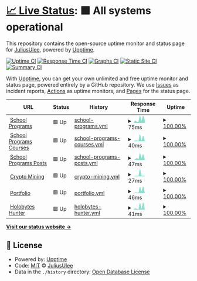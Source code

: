 # [📈 Live Status](https://Julius-Ulee.github.io/Status): <!--live status--> **🟩 All systems operational**

This repository contains the open-source uptime monitor and status page for [JuliusUlee](https://julius-ulee.github.io/), powered by [Upptime](https://github.com/upptime/upptime).

[![Uptime CI](https://github.com/Julius-Ulee/Status/workflows/Uptime%20CI/badge.svg)](https://github.com/Julius-Ulee/Status/actions?query=workflow%3A%22Uptime+CI%22)
[![Response Time CI](https://github.com/Julius-Ulee/Status/workflows/Response%20Time%20CI/badge.svg)](https://github.com/Julius-Ulee/Status/actions?query=workflow%3A%22Response+Time+CI%22)
[![Graphs CI](https://github.com/Julius-Ulee/Status/workflows/Graphs%20CI/badge.svg)](https://github.com/Julius-Ulee/Status/actions?query=workflow%3A%22Graphs+CI%22)
[![Static Site CI](https://github.com/Julius-Ulee/Status/workflows/Static%20Site%20CI/badge.svg)](https://github.com/Julius-Ulee/Status/actions?query=workflow%3A%22Static+Site+CI%22)
[![Summary CI](https://github.com/Julius-Ulee/Status/workflows/Summary%20CI/badge.svg)](https://github.com/Julius-Ulee/Status/actions?query=workflow%3A%22Summary+CI%22)

With [Upptime](https://upptime.js.org), you can get your own unlimited and free uptime monitor and status page, powered entirely by a GitHub repository. We use [Issues](https://github.com/Julius-Ulee/Status/issues) as incident reports, [Actions](https://github.com/Julius-Ulee/Status/actions) as uptime monitors, and [Pages](https://Julius-Ulee.github.io/Status) for the status page.

<!--start: status pages-->
<!-- This summary is generated by Upptime (https://github.com/upptime/upptime) -->
<!-- Do not edit this manually, your changes will be overwritten -->
<!-- prettier-ignore -->
| URL | Status | History | Response Time | Uptime |
| --- | ------ | ------- | ------------- | ------ |
| <img alt="" src="https://julius-ulee.github.io/School-Programs/assets/images/stationery.png" height="13"> [School Programs](https://julius-ulee.github.io/School-Programs/) | 🟩 Up | [school-programs.yml](https://github.com/Julius-Ulee/Status/commits/HEAD/history/school-programs.yml) | <details><summary><img alt="Response time graph" src="./graphs/school-programs/response-time-week.png" height="20"> 75ms</summary><br><a href="https://Julius-Ulee.github.io/Status/history/school-programs"><img alt="Response time 88" src="https://img.shields.io/endpoint?url=https%3A%2F%2Fraw.githubusercontent.com%2FJulius-Ulee%2FStatus%2FHEAD%2Fapi%2Fschool-programs%2Fresponse-time.json"></a><br><a href="https://Julius-Ulee.github.io/Status/history/school-programs"><img alt="24-hour response time 66" src="https://img.shields.io/endpoint?url=https%3A%2F%2Fraw.githubusercontent.com%2FJulius-Ulee%2FStatus%2FHEAD%2Fapi%2Fschool-programs%2Fresponse-time-day.json"></a><br><a href="https://Julius-Ulee.github.io/Status/history/school-programs"><img alt="7-day response time 75" src="https://img.shields.io/endpoint?url=https%3A%2F%2Fraw.githubusercontent.com%2FJulius-Ulee%2FStatus%2FHEAD%2Fapi%2Fschool-programs%2Fresponse-time-week.json"></a><br><a href="https://Julius-Ulee.github.io/Status/history/school-programs"><img alt="30-day response time 90" src="https://img.shields.io/endpoint?url=https%3A%2F%2Fraw.githubusercontent.com%2FJulius-Ulee%2FStatus%2FHEAD%2Fapi%2Fschool-programs%2Fresponse-time-month.json"></a><br><a href="https://Julius-Ulee.github.io/Status/history/school-programs"><img alt="1-year response time 88" src="https://img.shields.io/endpoint?url=https%3A%2F%2Fraw.githubusercontent.com%2FJulius-Ulee%2FStatus%2FHEAD%2Fapi%2Fschool-programs%2Fresponse-time-year.json"></a></details> | <details><summary><a href="https://Julius-Ulee.github.io/Status/history/school-programs">100.00%</a></summary><a href="https://Julius-Ulee.github.io/Status/history/school-programs"><img alt="All-time uptime 100.00%" src="https://img.shields.io/endpoint?url=https%3A%2F%2Fraw.githubusercontent.com%2FJulius-Ulee%2FStatus%2FHEAD%2Fapi%2Fschool-programs%2Fuptime.json"></a><br><a href="https://Julius-Ulee.github.io/Status/history/school-programs"><img alt="24-hour uptime 100.00%" src="https://img.shields.io/endpoint?url=https%3A%2F%2Fraw.githubusercontent.com%2FJulius-Ulee%2FStatus%2FHEAD%2Fapi%2Fschool-programs%2Fuptime-day.json"></a><br><a href="https://Julius-Ulee.github.io/Status/history/school-programs"><img alt="7-day uptime 100.00%" src="https://img.shields.io/endpoint?url=https%3A%2F%2Fraw.githubusercontent.com%2FJulius-Ulee%2FStatus%2FHEAD%2Fapi%2Fschool-programs%2Fuptime-week.json"></a><br><a href="https://Julius-Ulee.github.io/Status/history/school-programs"><img alt="30-day uptime 100.00%" src="https://img.shields.io/endpoint?url=https%3A%2F%2Fraw.githubusercontent.com%2FJulius-Ulee%2FStatus%2FHEAD%2Fapi%2Fschool-programs%2Fuptime-month.json"></a><br><a href="https://Julius-Ulee.github.io/Status/history/school-programs"><img alt="1-year uptime 100.00%" src="https://img.shields.io/endpoint?url=https%3A%2F%2Fraw.githubusercontent.com%2FJulius-Ulee%2FStatus%2FHEAD%2Fapi%2Fschool-programs%2Fuptime-year.json"></a></details>
| <img alt="" src="https://julius-ulee.github.io/School-Programs/assets/images/stationery.png" height="13"> [School Programs Courses](https://julius-ulee.github.io/School-Programs/courses/) | 🟩 Up | [school-programs-courses.yml](https://github.com/Julius-Ulee/Status/commits/HEAD/history/school-programs-courses.yml) | <details><summary><img alt="Response time graph" src="./graphs/school-programs-courses/response-time-week.png" height="20"> 40ms</summary><br><a href="https://Julius-Ulee.github.io/Status/history/school-programs-courses"><img alt="Response time 50" src="https://img.shields.io/endpoint?url=https%3A%2F%2Fraw.githubusercontent.com%2FJulius-Ulee%2FStatus%2FHEAD%2Fapi%2Fschool-programs-courses%2Fresponse-time.json"></a><br><a href="https://Julius-Ulee.github.io/Status/history/school-programs-courses"><img alt="24-hour response time 18" src="https://img.shields.io/endpoint?url=https%3A%2F%2Fraw.githubusercontent.com%2FJulius-Ulee%2FStatus%2FHEAD%2Fapi%2Fschool-programs-courses%2Fresponse-time-day.json"></a><br><a href="https://Julius-Ulee.github.io/Status/history/school-programs-courses"><img alt="7-day response time 40" src="https://img.shields.io/endpoint?url=https%3A%2F%2Fraw.githubusercontent.com%2FJulius-Ulee%2FStatus%2FHEAD%2Fapi%2Fschool-programs-courses%2Fresponse-time-week.json"></a><br><a href="https://Julius-Ulee.github.io/Status/history/school-programs-courses"><img alt="30-day response time 52" src="https://img.shields.io/endpoint?url=https%3A%2F%2Fraw.githubusercontent.com%2FJulius-Ulee%2FStatus%2FHEAD%2Fapi%2Fschool-programs-courses%2Fresponse-time-month.json"></a><br><a href="https://Julius-Ulee.github.io/Status/history/school-programs-courses"><img alt="1-year response time 50" src="https://img.shields.io/endpoint?url=https%3A%2F%2Fraw.githubusercontent.com%2FJulius-Ulee%2FStatus%2FHEAD%2Fapi%2Fschool-programs-courses%2Fresponse-time-year.json"></a></details> | <details><summary><a href="https://Julius-Ulee.github.io/Status/history/school-programs-courses">100.00%</a></summary><a href="https://Julius-Ulee.github.io/Status/history/school-programs-courses"><img alt="All-time uptime 99.94%" src="https://img.shields.io/endpoint?url=https%3A%2F%2Fraw.githubusercontent.com%2FJulius-Ulee%2FStatus%2FHEAD%2Fapi%2Fschool-programs-courses%2Fuptime.json"></a><br><a href="https://Julius-Ulee.github.io/Status/history/school-programs-courses"><img alt="24-hour uptime 100.00%" src="https://img.shields.io/endpoint?url=https%3A%2F%2Fraw.githubusercontent.com%2FJulius-Ulee%2FStatus%2FHEAD%2Fapi%2Fschool-programs-courses%2Fuptime-day.json"></a><br><a href="https://Julius-Ulee.github.io/Status/history/school-programs-courses"><img alt="7-day uptime 100.00%" src="https://img.shields.io/endpoint?url=https%3A%2F%2Fraw.githubusercontent.com%2FJulius-Ulee%2FStatus%2FHEAD%2Fapi%2Fschool-programs-courses%2Fuptime-week.json"></a><br><a href="https://Julius-Ulee.github.io/Status/history/school-programs-courses"><img alt="30-day uptime 100.00%" src="https://img.shields.io/endpoint?url=https%3A%2F%2Fraw.githubusercontent.com%2FJulius-Ulee%2FStatus%2FHEAD%2Fapi%2Fschool-programs-courses%2Fuptime-month.json"></a><br><a href="https://Julius-Ulee.github.io/Status/history/school-programs-courses"><img alt="1-year uptime 99.94%" src="https://img.shields.io/endpoint?url=https%3A%2F%2Fraw.githubusercontent.com%2FJulius-Ulee%2FStatus%2FHEAD%2Fapi%2Fschool-programs-courses%2Fuptime-year.json"></a></details>
| <img alt="" src="https://julius-ulee.github.io/School-Programs/assets/images/stationery.png" height="13"> [School Programs Posts](https://julius-ulee.github.io/School-Programs/posts/) | 🟩 Up | [school-programs-posts.yml](https://github.com/Julius-Ulee/Status/commits/HEAD/history/school-programs-posts.yml) | <details><summary><img alt="Response time graph" src="./graphs/school-programs-posts/response-time-week.png" height="20"> 47ms</summary><br><a href="https://Julius-Ulee.github.io/Status/history/school-programs-posts"><img alt="Response time 55" src="https://img.shields.io/endpoint?url=https%3A%2F%2Fraw.githubusercontent.com%2FJulius-Ulee%2FStatus%2FHEAD%2Fapi%2Fschool-programs-posts%2Fresponse-time.json"></a><br><a href="https://Julius-Ulee.github.io/Status/history/school-programs-posts"><img alt="24-hour response time 16" src="https://img.shields.io/endpoint?url=https%3A%2F%2Fraw.githubusercontent.com%2FJulius-Ulee%2FStatus%2FHEAD%2Fapi%2Fschool-programs-posts%2Fresponse-time-day.json"></a><br><a href="https://Julius-Ulee.github.io/Status/history/school-programs-posts"><img alt="7-day response time 47" src="https://img.shields.io/endpoint?url=https%3A%2F%2Fraw.githubusercontent.com%2FJulius-Ulee%2FStatus%2FHEAD%2Fapi%2Fschool-programs-posts%2Fresponse-time-week.json"></a><br><a href="https://Julius-Ulee.github.io/Status/history/school-programs-posts"><img alt="30-day response time 57" src="https://img.shields.io/endpoint?url=https%3A%2F%2Fraw.githubusercontent.com%2FJulius-Ulee%2FStatus%2FHEAD%2Fapi%2Fschool-programs-posts%2Fresponse-time-month.json"></a><br><a href="https://Julius-Ulee.github.io/Status/history/school-programs-posts"><img alt="1-year response time 55" src="https://img.shields.io/endpoint?url=https%3A%2F%2Fraw.githubusercontent.com%2FJulius-Ulee%2FStatus%2FHEAD%2Fapi%2Fschool-programs-posts%2Fresponse-time-year.json"></a></details> | <details><summary><a href="https://Julius-Ulee.github.io/Status/history/school-programs-posts">100.00%</a></summary><a href="https://Julius-Ulee.github.io/Status/history/school-programs-posts"><img alt="All-time uptime 100.00%" src="https://img.shields.io/endpoint?url=https%3A%2F%2Fraw.githubusercontent.com%2FJulius-Ulee%2FStatus%2FHEAD%2Fapi%2Fschool-programs-posts%2Fuptime.json"></a><br><a href="https://Julius-Ulee.github.io/Status/history/school-programs-posts"><img alt="24-hour uptime 100.00%" src="https://img.shields.io/endpoint?url=https%3A%2F%2Fraw.githubusercontent.com%2FJulius-Ulee%2FStatus%2FHEAD%2Fapi%2Fschool-programs-posts%2Fuptime-day.json"></a><br><a href="https://Julius-Ulee.github.io/Status/history/school-programs-posts"><img alt="7-day uptime 100.00%" src="https://img.shields.io/endpoint?url=https%3A%2F%2Fraw.githubusercontent.com%2FJulius-Ulee%2FStatus%2FHEAD%2Fapi%2Fschool-programs-posts%2Fuptime-week.json"></a><br><a href="https://Julius-Ulee.github.io/Status/history/school-programs-posts"><img alt="30-day uptime 100.00%" src="https://img.shields.io/endpoint?url=https%3A%2F%2Fraw.githubusercontent.com%2FJulius-Ulee%2FStatus%2FHEAD%2Fapi%2Fschool-programs-posts%2Fuptime-month.json"></a><br><a href="https://Julius-Ulee.github.io/Status/history/school-programs-posts"><img alt="1-year uptime 100.00%" src="https://img.shields.io/endpoint?url=https%3A%2F%2Fraw.githubusercontent.com%2FJulius-Ulee%2FStatus%2FHEAD%2Fapi%2Fschool-programs-posts%2Fuptime-year.json"></a></details>
| <img alt="" src="https://upload.wikimedia.org/wikipedia/commons/thumb/4/46/Bitcoin.svg/1200px-Bitcoin.svg.png" height="13"> [Crypto Mining](https://julius-ulee.github.io/Crypto-Mining/) | 🟩 Up | [crypto-mining.yml](https://github.com/Julius-Ulee/Status/commits/HEAD/history/crypto-mining.yml) | <details><summary><img alt="Response time graph" src="./graphs/crypto-mining/response-time-week.png" height="20"> 27ms</summary><br><a href="https://Julius-Ulee.github.io/Status/history/crypto-mining"><img alt="Response time 122" src="https://img.shields.io/endpoint?url=https%3A%2F%2Fraw.githubusercontent.com%2FJulius-Ulee%2FStatus%2FHEAD%2Fapi%2Fcrypto-mining%2Fresponse-time.json"></a><br><a href="https://Julius-Ulee.github.io/Status/history/crypto-mining"><img alt="24-hour response time 35" src="https://img.shields.io/endpoint?url=https%3A%2F%2Fraw.githubusercontent.com%2FJulius-Ulee%2FStatus%2FHEAD%2Fapi%2Fcrypto-mining%2Fresponse-time-day.json"></a><br><a href="https://Julius-Ulee.github.io/Status/history/crypto-mining"><img alt="7-day response time 27" src="https://img.shields.io/endpoint?url=https%3A%2F%2Fraw.githubusercontent.com%2FJulius-Ulee%2FStatus%2FHEAD%2Fapi%2Fcrypto-mining%2Fresponse-time-week.json"></a><br><a href="https://Julius-Ulee.github.io/Status/history/crypto-mining"><img alt="30-day response time 39" src="https://img.shields.io/endpoint?url=https%3A%2F%2Fraw.githubusercontent.com%2FJulius-Ulee%2FStatus%2FHEAD%2Fapi%2Fcrypto-mining%2Fresponse-time-month.json"></a><br><a href="https://Julius-Ulee.github.io/Status/history/crypto-mining"><img alt="1-year response time 122" src="https://img.shields.io/endpoint?url=https%3A%2F%2Fraw.githubusercontent.com%2FJulius-Ulee%2FStatus%2FHEAD%2Fapi%2Fcrypto-mining%2Fresponse-time-year.json"></a></details> | <details><summary><a href="https://Julius-Ulee.github.io/Status/history/crypto-mining">100.00%</a></summary><a href="https://Julius-Ulee.github.io/Status/history/crypto-mining"><img alt="All-time uptime 99.98%" src="https://img.shields.io/endpoint?url=https%3A%2F%2Fraw.githubusercontent.com%2FJulius-Ulee%2FStatus%2FHEAD%2Fapi%2Fcrypto-mining%2Fuptime.json"></a><br><a href="https://Julius-Ulee.github.io/Status/history/crypto-mining"><img alt="24-hour uptime 100.00%" src="https://img.shields.io/endpoint?url=https%3A%2F%2Fraw.githubusercontent.com%2FJulius-Ulee%2FStatus%2FHEAD%2Fapi%2Fcrypto-mining%2Fuptime-day.json"></a><br><a href="https://Julius-Ulee.github.io/Status/history/crypto-mining"><img alt="7-day uptime 100.00%" src="https://img.shields.io/endpoint?url=https%3A%2F%2Fraw.githubusercontent.com%2FJulius-Ulee%2FStatus%2FHEAD%2Fapi%2Fcrypto-mining%2Fuptime-week.json"></a><br><a href="https://Julius-Ulee.github.io/Status/history/crypto-mining"><img alt="30-day uptime 100.00%" src="https://img.shields.io/endpoint?url=https%3A%2F%2Fraw.githubusercontent.com%2FJulius-Ulee%2FStatus%2FHEAD%2Fapi%2Fcrypto-mining%2Fuptime-month.json"></a><br><a href="https://Julius-Ulee.github.io/Status/history/crypto-mining"><img alt="1-year uptime 99.98%" src="https://img.shields.io/endpoint?url=https%3A%2F%2Fraw.githubusercontent.com%2FJulius-Ulee%2FStatus%2FHEAD%2Fapi%2Fcrypto-mining%2Fuptime-year.json"></a></details>
| <img alt="" src="https://assets.holopin.io/eyJidWNrZXQiOiJob2xvcGluLWFzc2V0cyIsImtleSI6ImFzc2V0cy9jbGt4aGVvazEyMTczMGZtcHA5N2xnN3p2IiwiZWRpdHMiOnsicm90YXRlIjpudWxsfX0=" height="13"> [Portfolio](https://julius-ulee.github.io/) | 🟩 Up | [portfolio.yml](https://github.com/Julius-Ulee/Status/commits/HEAD/history/portfolio.yml) | <details><summary><img alt="Response time graph" src="./graphs/portfolio/response-time-week.png" height="20"> 46ms</summary><br><a href="https://Julius-Ulee.github.io/Status/history/portfolio"><img alt="Response time 51" src="https://img.shields.io/endpoint?url=https%3A%2F%2Fraw.githubusercontent.com%2FJulius-Ulee%2FStatus%2FHEAD%2Fapi%2Fportfolio%2Fresponse-time.json"></a><br><a href="https://Julius-Ulee.github.io/Status/history/portfolio"><img alt="24-hour response time 16" src="https://img.shields.io/endpoint?url=https%3A%2F%2Fraw.githubusercontent.com%2FJulius-Ulee%2FStatus%2FHEAD%2Fapi%2Fportfolio%2Fresponse-time-day.json"></a><br><a href="https://Julius-Ulee.github.io/Status/history/portfolio"><img alt="7-day response time 46" src="https://img.shields.io/endpoint?url=https%3A%2F%2Fraw.githubusercontent.com%2FJulius-Ulee%2FStatus%2FHEAD%2Fapi%2Fportfolio%2Fresponse-time-week.json"></a><br><a href="https://Julius-Ulee.github.io/Status/history/portfolio"><img alt="30-day response time 61" src="https://img.shields.io/endpoint?url=https%3A%2F%2Fraw.githubusercontent.com%2FJulius-Ulee%2FStatus%2FHEAD%2Fapi%2Fportfolio%2Fresponse-time-month.json"></a><br><a href="https://Julius-Ulee.github.io/Status/history/portfolio"><img alt="1-year response time 51" src="https://img.shields.io/endpoint?url=https%3A%2F%2Fraw.githubusercontent.com%2FJulius-Ulee%2FStatus%2FHEAD%2Fapi%2Fportfolio%2Fresponse-time-year.json"></a></details> | <details><summary><a href="https://Julius-Ulee.github.io/Status/history/portfolio">100.00%</a></summary><a href="https://Julius-Ulee.github.io/Status/history/portfolio"><img alt="All-time uptime 99.98%" src="https://img.shields.io/endpoint?url=https%3A%2F%2Fraw.githubusercontent.com%2FJulius-Ulee%2FStatus%2FHEAD%2Fapi%2Fportfolio%2Fuptime.json"></a><br><a href="https://Julius-Ulee.github.io/Status/history/portfolio"><img alt="24-hour uptime 100.00%" src="https://img.shields.io/endpoint?url=https%3A%2F%2Fraw.githubusercontent.com%2FJulius-Ulee%2FStatus%2FHEAD%2Fapi%2Fportfolio%2Fuptime-day.json"></a><br><a href="https://Julius-Ulee.github.io/Status/history/portfolio"><img alt="7-day uptime 100.00%" src="https://img.shields.io/endpoint?url=https%3A%2F%2Fraw.githubusercontent.com%2FJulius-Ulee%2FStatus%2FHEAD%2Fapi%2Fportfolio%2Fuptime-week.json"></a><br><a href="https://Julius-Ulee.github.io/Status/history/portfolio"><img alt="30-day uptime 100.00%" src="https://img.shields.io/endpoint?url=https%3A%2F%2Fraw.githubusercontent.com%2FJulius-Ulee%2FStatus%2FHEAD%2Fapi%2Fportfolio%2Fuptime-month.json"></a><br><a href="https://Julius-Ulee.github.io/Status/history/portfolio"><img alt="1-year uptime 99.98%" src="https://img.shields.io/endpoint?url=https%3A%2F%2Fraw.githubusercontent.com%2FJulius-Ulee%2FStatus%2FHEAD%2Fapi%2Fportfolio%2Fuptime-year.json"></a></details>
| <img alt="" src="https://www.holopin.io/images/logo.png" height="13"> [Holobytes Hunter](https://julius-ulee.github.io/holobyte.github.io/) | 🟩 Up | [holobytes-hunter.yml](https://github.com/Julius-Ulee/Status/commits/HEAD/history/holobytes-hunter.yml) | <details><summary><img alt="Response time graph" src="./graphs/holobytes-hunter/response-time-week.png" height="20"> 41ms</summary><br><a href="https://Julius-Ulee.github.io/Status/history/holobytes-hunter"><img alt="Response time 46" src="https://img.shields.io/endpoint?url=https%3A%2F%2Fraw.githubusercontent.com%2FJulius-Ulee%2FStatus%2FHEAD%2Fapi%2Fholobytes-hunter%2Fresponse-time.json"></a><br><a href="https://Julius-Ulee.github.io/Status/history/holobytes-hunter"><img alt="24-hour response time 27" src="https://img.shields.io/endpoint?url=https%3A%2F%2Fraw.githubusercontent.com%2FJulius-Ulee%2FStatus%2FHEAD%2Fapi%2Fholobytes-hunter%2Fresponse-time-day.json"></a><br><a href="https://Julius-Ulee.github.io/Status/history/holobytes-hunter"><img alt="7-day response time 41" src="https://img.shields.io/endpoint?url=https%3A%2F%2Fraw.githubusercontent.com%2FJulius-Ulee%2FStatus%2FHEAD%2Fapi%2Fholobytes-hunter%2Fresponse-time-week.json"></a><br><a href="https://Julius-Ulee.github.io/Status/history/holobytes-hunter"><img alt="30-day response time 46" src="https://img.shields.io/endpoint?url=https%3A%2F%2Fraw.githubusercontent.com%2FJulius-Ulee%2FStatus%2FHEAD%2Fapi%2Fholobytes-hunter%2Fresponse-time-month.json"></a><br><a href="https://Julius-Ulee.github.io/Status/history/holobytes-hunter"><img alt="1-year response time 46" src="https://img.shields.io/endpoint?url=https%3A%2F%2Fraw.githubusercontent.com%2FJulius-Ulee%2FStatus%2FHEAD%2Fapi%2Fholobytes-hunter%2Fresponse-time-year.json"></a></details> | <details><summary><a href="https://Julius-Ulee.github.io/Status/history/holobytes-hunter">100.00%</a></summary><a href="https://Julius-Ulee.github.io/Status/history/holobytes-hunter"><img alt="All-time uptime 100.00%" src="https://img.shields.io/endpoint?url=https%3A%2F%2Fraw.githubusercontent.com%2FJulius-Ulee%2FStatus%2FHEAD%2Fapi%2Fholobytes-hunter%2Fuptime.json"></a><br><a href="https://Julius-Ulee.github.io/Status/history/holobytes-hunter"><img alt="24-hour uptime 100.00%" src="https://img.shields.io/endpoint?url=https%3A%2F%2Fraw.githubusercontent.com%2FJulius-Ulee%2FStatus%2FHEAD%2Fapi%2Fholobytes-hunter%2Fuptime-day.json"></a><br><a href="https://Julius-Ulee.github.io/Status/history/holobytes-hunter"><img alt="7-day uptime 100.00%" src="https://img.shields.io/endpoint?url=https%3A%2F%2Fraw.githubusercontent.com%2FJulius-Ulee%2FStatus%2FHEAD%2Fapi%2Fholobytes-hunter%2Fuptime-week.json"></a><br><a href="https://Julius-Ulee.github.io/Status/history/holobytes-hunter"><img alt="30-day uptime 100.00%" src="https://img.shields.io/endpoint?url=https%3A%2F%2Fraw.githubusercontent.com%2FJulius-Ulee%2FStatus%2FHEAD%2Fapi%2Fholobytes-hunter%2Fuptime-month.json"></a><br><a href="https://Julius-Ulee.github.io/Status/history/holobytes-hunter"><img alt="1-year uptime 100.00%" src="https://img.shields.io/endpoint?url=https%3A%2F%2Fraw.githubusercontent.com%2FJulius-Ulee%2FStatus%2FHEAD%2Fapi%2Fholobytes-hunter%2Fuptime-year.json"></a></details>

<!--end: status pages-->

[**Visit our status website →**](https://Julius-Ulee.github.io/Status)

## 📄 License

- Powered by: [Upptime](https://github.com/upptime/upptime)
- Code: [MIT](./LICENSE) © [JuliusUlee](https://julius-ulee.github.io/)
- Data in the `./history` directory: [Open Database License](https://opendatacommons.org/licenses/odbl/1-0/)
